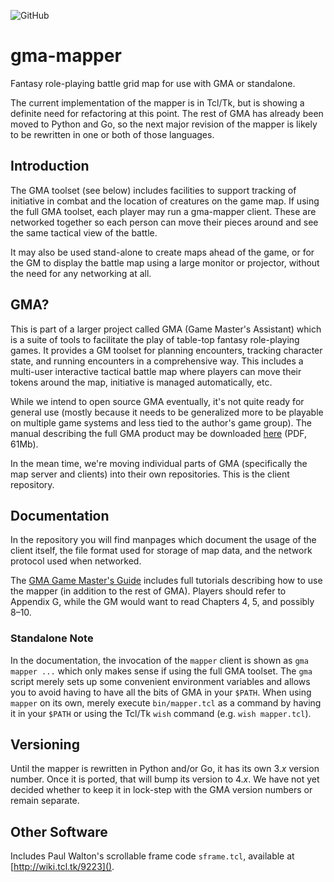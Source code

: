 ![GitHub](https://img.shields.io/github/license/fizban-of-ragnarok/gma-mapper)
# gma-mapper
Fantasy role-playing battle grid map for use with GMA or standalone.

The current implementation of the mapper is in Tcl/Tk, but is showing
a definite need for refactoring at this point. The rest of GMA has already
been moved to Python and Go, so the next major revision of the mapper
is likely to be rewritten in one or both of those languages.

## Introduction
The GMA toolset (see below) includes facilities to support tracking of
initiative in combat and the location of creatures on the game map. If
using the full GMA toolset, each player may run a gma-mapper client. These
are networked together so each person can move their pieces around and see
the same tactical view of the battle.

It may also be used stand-alone to create maps ahead of the game, or for
the GM to display the battle map using a large monitor or projector, without
the need for any networking at all.

## GMA?
This is part of a larger project called GMA (Game Master's Assistant)
which is a suite of tools to facilitate the play of table-top fantasy
role-playing games. It provides a GM toolset for planning encounters,
tracking character state, and running encounters in a comprehensive way.
This includes a multi-user interactive tactical battle map where players
can move their tokens around the map, initiative is managed automatically,
etc.

While we intend to open source GMA eventually, it's not quite ready for
general use (mostly because it needs to be generalized more to be playable
on multiple game systems and less tied to the author's game group).
The manual describing the full GMA product may be downloaded 
[here](https://www.madscience.zone/gma/gma.pdf) (PDF, 61Mb).

In the mean time, we're moving individual parts of GMA (specifically the map
server and clients) into their own repositories. This is the client repository.

## Documentation
In the repository you will find manpages which document the usage of the
client itself, the file format used for storage of map data, and the network
protocol used when networked.

The [GMA Game Master's Guide](https://www.madscience.zone/gma/gma.pdf) includes
full tutorials describing how to use the mapper (in addition to the rest of GMA).
Players should refer to Appendix G, while the GM would want to read Chapters 4, 5, and
possibly 8–10.

### Standalone Note
In the documentation, the invocation of the `mapper` client is shown as
`gma mapper ...` which only makes sense if using the full GMA toolset. The
`gma` script merely sets up some convenient environment variables and allows
you to avoid having to have all the bits of GMA in your `$PATH`. When using
`mapper` on its own, merely execute `bin/mapper.tcl` as a command by having
it in your `$PATH` or using the Tcl/Tk `wish` command (e.g. `wish mapper.tcl`).

## Versioning
Until the mapper is rewritten in Python and/or Go, it has its own 3._x_ version
number. Once it is ported, that will bump its version to 4._x_. We have not yet
decided whether to keep it in lock-step with the GMA version numbers or remain
separate.

## Other Software
Includes Paul Walton's scrollable frame code `sframe.tcl`, available at [http://wiki.tcl.tk/9223]().
